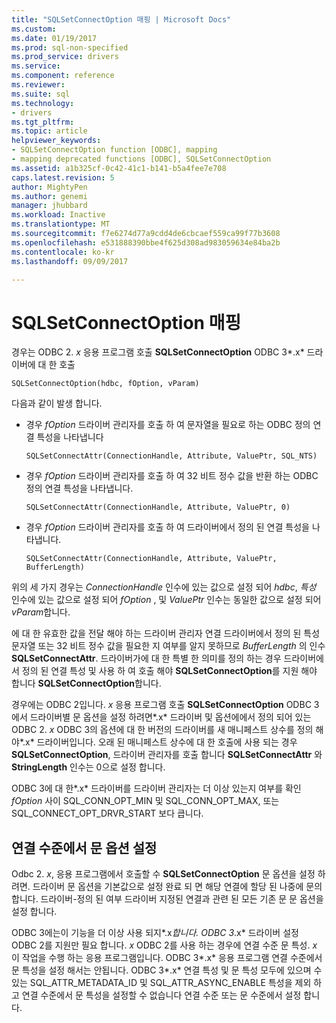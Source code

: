 ```yaml
---
title: "SQLSetConnectOption 매핑 | Microsoft Docs"
ms.custom: 
ms.date: 01/19/2017
ms.prod: sql-non-specified
ms.prod_service: drivers
ms.service: 
ms.component: reference
ms.reviewer: 
ms.suite: sql
ms.technology:
- drivers
ms.tgt_pltfrm: 
ms.topic: article
helpviewer_keywords:
- SQLSetConnectOption function [ODBC], mapping
- mapping deprecated functions [ODBC], SQLSetConnectOption
ms.assetid: a1b325cf-0c42-41c1-b141-b5a4fee7e708
caps.latest.revision: 5
author: MightyPen
ms.author: genemi
manager: jhubbard
ms.workload: Inactive
ms.translationtype: MT
ms.sourcegitcommit: f7e6274d77a9cdd4de6cbcaef559ca99f77b3608
ms.openlocfilehash: e531888390bbe4f625d308ad983059634e84ba2b
ms.contentlocale: ko-kr
ms.lasthandoff: 09/09/2017

---
```

# <a name="sqlsetconnectoption-mapping"></a>SQLSetConnectOption 매핑
경우는 ODBC 2. *x* 응용 프로그램 호출 **SQLSetConnectOption** ODBC 3*.x* 드라이버에 대 한 호출  
  
```  
SQLSetConnectOption(hdbc, fOption, vParam)  
```  
  
 다음과 같이 발생 합니다.  
  
-   경우 *fOption* 드라이버 관리자를 호출 하 여 문자열을 필요로 하는 ODBC 정의 연결 특성을 나타냅니다  
  
    ```  
    SQLSetConnectAttr(ConnectionHandle, Attribute, ValuePtr, SQL_NTS)  
    ```  
  
-   경우 *fOption* 드라이버 관리자를 호출 하 여 32 비트 정수 값을 반환 하는 ODBC 정의 연결 특성을 나타냅니다.  
  
    ```  
    SQLSetConnectAttr(ConnectionHandle, Attribute, ValuePtr, 0)  
    ```  
  
-   경우 *fOption* 드라이버 관리자를 호출 하 여 드라이버에서 정의 된 연결 특성을 나타냅니다.  
  
    ```  
    SQLSetConnectAttr(ConnectionHandle, Attribute, ValuePtr, BufferLength)  
    ```  
  
 위의 세 가지 경우는 *ConnectionHandle* 인수에 있는 값으로 설정 되어 *hdbc*, *특성* 인수에 있는 값으로 설정 되어 *fOption* , 및 *ValuePtr* 인수는 동일한 값으로 설정 되어 *vParam*합니다.  
  
 에 대 한 유효한 값을 전달 해야 하는 드라이버 관리자 연결 드라이버에서 정의 된 특성 문자열 또는 32 비트 정수 값을 필요한 지 여부를 알지 못하므로 *BufferLength* 의 인수 **SQLSetConnectAttr**. 드라이버가에 대 한 특별 한 의미를 정의 하는 경우 드라이버에서 정의 된 연결 특성 및 사용 하 여 호출 해야 **SQLSetConnectOption**를 지원 해야 합니다 **SQLSetConnectOption**합니다.  
  
 경우에는 ODBC 2입니다. *x* 응용 프로그램 호출 **SQLSetConnectOption** ODBC 3에서 드라이버별 문 옵션을 설정 하려면*.x* 드라이버 및 옵션에에서 정의 되어 있는 ODBC 2. *x* ODBC 3의 옵션에 대 한 버전의 드라이버를 새 매니페스트 상수를 정의 해야*.x* 드라이버입니다. 오래 된 매니페스트 상수에 대 한 호출에 사용 되는 경우 **SQLSetConnectOption**, 드라이버 관리자를 호출 합니다 **SQLSetConnectAttr** 와 **StringLength** 인수는 0으로 설정 합니다.  
  
 ODBC 3에 대 한*.x* 드라이버를 드라이버 관리자는 더 이상 있는지 여부를 확인 *fOption* 사이 SQL_CONN_OPT_MIN 및 SQL_CONN_OPT_MAX, 또는 SQL_CONNECT_OPT_DRVR_START 보다 큽니다.  
  
## <a name="setting-statement-options-on-the-connection-level"></a>연결 수준에서 문 옵션 설정  
 Odbc 2. *x*, 응용 프로그램에서 호출할 수 **SQLSetConnectOption** 문 옵션을 설정 하려면. 드라이버 문 옵션을 기본값으로 설정 완료 되 면 해당 연결에 할당 된 나중에 문의 합니다. 드라이버-정의 된 여부 드라이버 지정된 연결과 관련 된 모든 기존 문 문 옵션을 설정 합니다.  
  
 ODBC 3에는이 기능을 더 이상 사용 되지*.x*합니다. ODBC 3*.x* 드라이버 설정 ODBC 2를 지원만 필요 합니다. *x* ODBC 2를 사용 하는 경우에 연결 수준 문 특성. *x* 이 작업을 수행 하는 응용 프로그램입니다. ODBC 3*.x* 응용 프로그램 연결 수준에서 문 특성을 설정 해서는 안됩니다. ODBC 3*.x* 연결 특성 및 문 특성 모두에 있으며 수 있는 SQL_ATTR_METADATA_ID 및 SQL_ATTR_ASYNC_ENABLE 특성을 제외 하 고 연결 수준에서 문 특성을 설정할 수 없습니다 연결 수준 또는 문 수준에서 설정 합니다.

